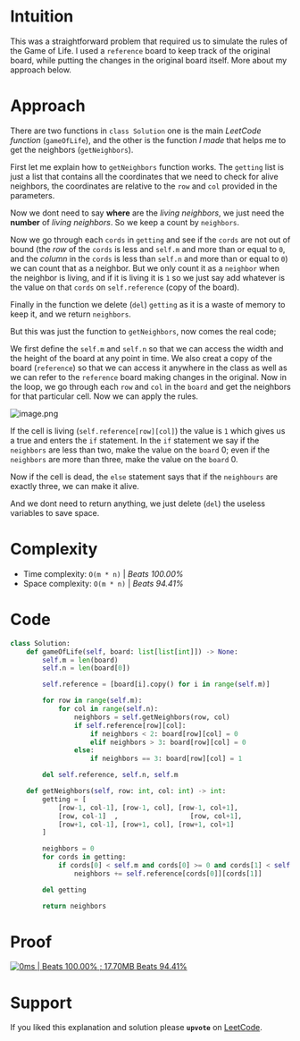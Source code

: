 # Intuition
This was a straightforward problem that required us to simulate the rules of the Game of Life. I used a `reference` board to keep track of the original board, while putting the changes in the original board itself. More about my approach below.

# Approach 
There are two functions in `class Solution` one is the main _LeetCode function_ (`gameOfLife`), and the other is the function _I made_ that helps me to get the neighbors (`getNeighbors`).

First let me explain how to `getNeighbors` function works.
The `getting` list is just a list that contains all the coordinates that we need to check for alive neighbors, the coordinates are relative to the `row` and `col` provided in the parameters.

Now we dont need to say **where** are the _living neighbors_, we just need the **number** of _living neighbors_. So we keep a count by `neighbors`.

Now we go through each `cords` in `getting` and see if the `cords` are not out of bound (the _row_ of the `cords` is less and `self.m` and more than or equal to `0`, and the _column_ in the `cords` is less than `self.n` and more than or equal to `0`) we can count that as a neighbor.
But we only count it as a `neighbor` when the neighbor is living, and if it is living it is `1` so we just say add whatever is the value on that `cords` on `self.reference` (copy of the board).

Finally in the function we delete (`del`) `getting` as it is a waste of memory to keep it, and we return `neighbors`.

But this was just the function to `getNeighbors`, now comes the real code;

We first define the `self.m` and `self.n` so that we can access the width and the height of the board at any point in time. We also creat a copy of the board (`reference`) so that we can access it anywhere in the class as well as we can refer to the `reference` board making changes in the original. Now in the loop, we go through each `row` and `col` in the `board` and get the neighbors for that particular cell. Now we can apply the rules.

![image.png](https://assets.leetcode.com/users/images/7f0cbed4-c9d5-4b02-b9ce-3ece36db62d6_1751183312.5358958.png)


If the cell is living (`self.reference[row][col]`) the value is `1` which gives us a true and enters the `if` statement. In the `if` statement we say if the `neighbors` are less than two, make the value on the `board` 0; even if the `neighbors` are more than three, make the value on the `board` 0.

Now if the cell is dead, the `else` statement says that if the `neighbours` are exactly three, we can make it alive.

And we dont need to return anything, we just delete (`del`) the useless variables to save space.

# Complexity
- Time complexity: `O(m * n)` | *Beats 100.00%*
- Space complexity: `O(m * n)` | *Beats 94.41%*

# Code
```python
class Solution:
    def gameOfLife(self, board: list[list[int]]) -> None:
        self.m = len(board)
        self.n = len(board[0])

        self.reference = [board[i].copy() for i in range(self.m)]

        for row in range(self.m):
            for col in range(self.n):
                neighbors = self.getNeighbors(row, col)
                if self.reference[row][col]:
                    if neighbors < 2: board[row][col] = 0
                    elif neighbors > 3: board[row][col] = 0
                else:
                    if neighbors == 3: board[row][col] = 1

        del self.reference, self.n, self.m

    def getNeighbors(self, row: int, col: int) -> int:
        getting = [
            [row-1, col-1], [row-1, col], [row-1, col+1],
            [row, col-1]  ,                  [row, col+1],
            [row+1, col-1], [row+1, col], [row+1, col+1]
        ]

        neighbors = 0
        for cords in getting:
            if cords[0] < self.m and cords[0] >= 0 and cords[1] < self.n and cords[1] >= 0:
                neighbors += self.reference[cords[0]][cords[1]]

        del getting

        return neighbors
```

# Proof

[![0ms | Beats 100.00% ; 17.70MB Beats 94.41%](https://assets.leetcode.com/users/images/c8c64660-2573-4005-9c6d-645867345ec5_1751089827.6263232.png)](https://leetcode.com/submissions/detail/1678933293/)


# Support

If you liked this explanation and solution please **`upvote`** on [LeetCode](https://leetcode.com/problems/game-of-life/solutions/6898223/solution-for-game-of-life-in-python-by-a-iv8r/).